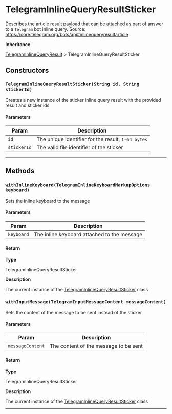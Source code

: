 # TelegramInlineQueryResultSticker

Describes the article result payload that can be attached as part of answer to a `Telegram` bot inline query.
Source: https://core.telegram.org/bots/api#inlinequeryresultarticle

**Inheritance**

[TelegramInlineQueryResult](/types/Classes/TelegramInlineQueryResult.md)
&gt;
TelegramInlineQueryResultSticker

## Constructors

### `TelegramInlineQueryResultSticker(String id, String stickerId)`

Creates a new instance of the sticker inline query result with the provided result and sticker ids

#### Parameters

| Param       | Description                                        |
| ----------- | -------------------------------------------------- |
| `id`        | The unique identifier for the result, `1-64 bytes` |
| `stickerId` | The valid file identifier of the sticker           |

---

## Methods

### `withInlineKeyboard(TelegramInlineKeyboardMarkupOptions keyboard)`

Sets the inline keyboard to the message

#### Parameters

| Param      | Description                                 |
| ---------- | ------------------------------------------- |
| `keyboard` | The inline keyboard attached to the message |

#### Return

**Type**

TelegramInlineQueryResultSticker

**Description**

The current instance of the [TelegramInlineQueryResultSticker](/types/Classes/TelegramInlineQueryResultSticker.md) class

### `withInputMessage(TelegramInputMessageContent messageContent)`

Sets the content of the message to be sent instead of the sticker

#### Parameters

| Param            | Description                           |
| ---------------- | ------------------------------------- |
| `messageContent` | The content of the message to be sent |

#### Return

**Type**

TelegramInlineQueryResultSticker

**Description**

The current instance of the [TelegramInlineQueryResultSticker](/types/Classes/TelegramInlineQueryResultSticker.md) class

---
